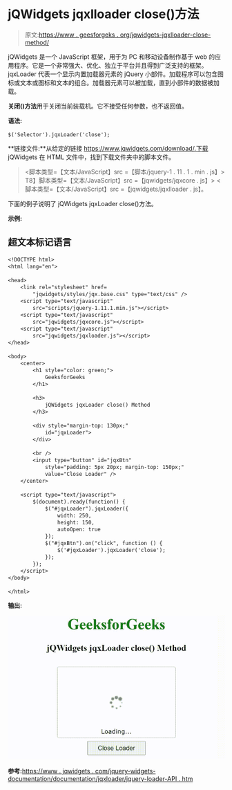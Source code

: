 # jQWidgets jqxlloader close()方法

> 原文:[https://www . geesforgeks . org/jqwidgets-jqxlloader-close-method/](https://www.geeksforgeeks.org/jqwidgets-jqxloader-close-method/)

jQWidgets 是一个 JavaScript 框架，用于为 PC 和移动设备制作基于 web 的应用程序。它是一个非常强大、优化、独立于平台并且得到广泛支持的框架。jqxLoader 代表一个显示内置加载器元素的 jQuery 小部件。加载程序可以包含图标或文本或图标和文本的组合。加载器元素可以被加载，直到小部件的数据被加载。

**关闭()方法**用于关闭当前装载机。它不接受任何参数，也不返回值。

**语法:**

```
$('Selector').jqxLoader('close');
```

**链接文件:**从给定的链接 https://www.jqwidgets.com/download/.下载 jQWidgets 在 HTML 文件中，找到下载文件夹中的脚本文件。

> <link rel="”stylesheet”" href="”jqwidgets/styles/jqx.base.css”" type="”text/css”">
> <脚本类型=【文本/JavaScript】src =【脚本/jquery-1 . 11 . 1 . min . js】></脚本>
> T8】脚本类型=【文本/JavaScript】src =【jqwidgets/jqxcore . js】></脚本>
> <脚本类型=【文本/JavaScript】src =【jqwidgets/jqxlloader . js】。

下面的例子说明了 jQWidgets jqxLoader close()方法。

**示例:**

## 超文本标记语言

```
<!DOCTYPE html>
<html lang="en">

<head>
    <link rel="stylesheet" href=
        "jqwidgets/styles/jqx.base.css" type="text/css" />
    <script type="text/javascript" 
        src="scripts/jquery-1.11.1.min.js"></script>
    <script type="text/javascript" 
        src="jqwidgets/jqxcore.js"></script>
    <script type="text/javascript" 
        src="jqwidgets/jqxloader.js"></script>
</head>

<body>
    <center>
        <h1 style="color: green;">
            GeeksforGeeks
        </h1>

        <h3>
            jQWidgets jqxLoader close() Method
        </h3>

        <div style="margin-top: 130px;" 
            id="jqxLoader">
        </div>

        <br />
        <input type="button" id="jqxBtn" 
            style="padding: 5px 20px; margin-top: 150px;" 
            value="Close Loader" />
    </center>

    <script type="text/javascript">
        $(document).ready(function() {
            $("#jqxLoader").jqxLoader({
                width: 250,
                height: 150,
                autoOpen: true
            });
            $("#jqxBtn").on("click", function () {
                $('#jqxLoader').jqxLoader('close');
            });
        });
    </script>
</body>

</html>
```

**输出:**

![](img/c5febadc3d4a3a273f3b8c6599bdc7e6.png)

**参考:**[https://www . jqwidgets . com/jquery-widgets-documentation/documentation/jqxloader/jquery-loader-API . htm](https://www.jqwidgets.com/jquery-widgets-documentation/documentation/jqxloader/jquery-loader-api.htm)